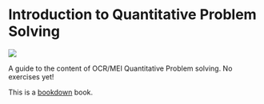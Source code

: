 # Introduction to Quantitative Problem Solving

![](https://travis-ci.com/rdtrimble/Core-Maths-QPS.svg?branch=master)

A guide to the content of OCR/MEI Quantitative Problem solving. No exercises yet!

This is  a [bookdown](https://bookdown.org/home/about.html) book.
